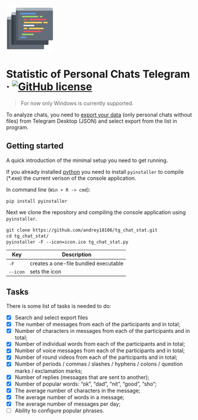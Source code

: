 ![Logo of the project](./logo.png)

# Statistic of Personal Chats Telegram &middot; [![GitHub license](https://img.shields.io/badge/license-ISC-blue.svg?style=flat-square)](https://github.com/andrey18106/tg_chat_stat/blob/master/LICENSE)
> For now only Windows is currently supported.

To analyze chats, you need to [export your data](https://telegram.org/blog/export-and-more) (only personal chats without files) from Telegram Desktop (JSON) and select export from the list in program.

## Getting started

A quick introduction of the minimal setup you need to get running.

If you already installed [python](https://www.python.org/downloads/) you need to install `pyinstaller` to compile (*.exe) the current verison of the console application.

In command line (`Win + R -> cmd`):

```shell
pip install pyinstaller
```

Next we clone the repository and compiling the console application using `pyinstaller`.

```shell
git clone https://github.com/andrey18106/tg_chat_stat.git
cd tg_chat_stat/
pyinstaller -F --icon=icon.ico tg_chat_stat.py
```

| Key      | Description                           |
| -------- | ------------------------------------- |
| `-F`     | creates a one-file bundled executable |
| `--icon` | sets the icon                         |

## Tasks

There is some list of tasks is needed to do:

- [x] Search and select export files
- [x] The number of messages from each of the participants and in total;
- [x] Number of characters in messages from each of the participants and in total;
- [x] Number of individual words from each of the participants and in total;
- [x] Number of voice messages from each of the participants and in total;
- [x] Number of round videos from each of the participants and in total;
- [x] Number of periods / commas / slashes / hyphens / colons / question marks / exclamation marks;
- [x] Number of replies (messages that are sent to another);
- [x] Number of popular words: “ok”, “dad”, “nit”, “good”, “sho”;
- [x] The average number of characters in the message;
- [x] The average number of words in a message;
- [x] The average number of messages per day;
- [ ] Ability to configure popular phrases.